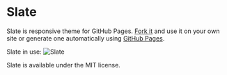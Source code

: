 Slate
=====
Slate is responsive theme for GitHub Pages. [Fork it](https://github.com/jsncostello/slate/fork_select) and use it on your own site or generate one automatically using [GitHub Pages](http://pages.github.com).

Slate in use:
![Slate](https://cloud.githubusercontent.com/assets/416727/17308540/72c4b6ce-57ef-11e6-9f68-12f6327edfde.png)

Slate is available under the MIT license.
